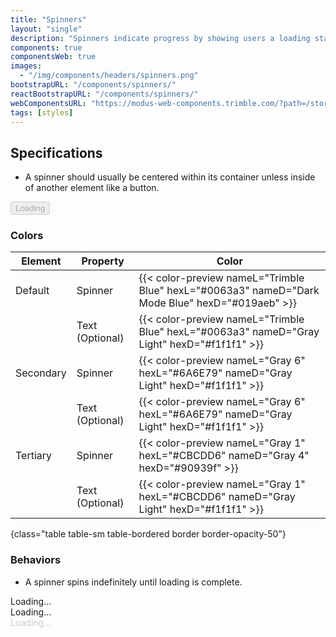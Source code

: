 ```yaml
---
title: "Spinners"
layout: "single"
description: "Spinners indicate progress by showing users a loading state."
components: true
componentsWeb: true
images:
  - "/img/components/headers/spinners.png"
bootstrapURL: "/components/spinners/"
reactBootstrapURL: "/components/spinners/"
webComponentsURL: "https://modus-web-components.trimble.com/?path=/story/components-spinner--default"
tags: [styles]
---
```


## Specifications

- A spinner should usually be centered within its container unless inside of another element like a button.

<div class="guide-example-block d-inline-block">
  <div class="guide-sample">
    <button type="button" class="btn btn-primary display-active" disabled>
      <span
        class="spinner-border mr-1"
        style="height: 16px; width: 16px; color: #fff"></span>
      Loading
    </button>
  </div>
</div>

### Colors

<!-- prettier-ignore-start -->
| Element   | Property        | Color                                                                                           |
| --------- | --------------- | ----------------------------------------------------------------------------------------------- |
| Default   | Spinner         | {{< color-preview nameL="Trimble Blue" hexL="#0063a3" nameD="Dark Mode Blue" hexD="#019aeb" >}} |
|           | Text (Optional) | {{< color-preview nameL="Trimble Blue" hexL="#0063a3" nameD="Gray Light" hexD="#f1f1f1" >}}     |
| Secondary | Spinner         | {{< color-preview nameL="Gray 6" hexL="#6A6E79" nameD="Gray Light" hexD="#f1f1f1" >}}           |
|           | Text (Optional) | {{< color-preview nameL="Gray 6" hexL="#6A6E79" nameD="Gray Light" hexD="#f1f1f1" >}}           |
| Tertiary  | Spinner         | {{< color-preview nameL="Gray 1" hexL="#CBCDD6" nameD="Gray 4" hexD="#90939f" >}}               |
|           | Text (Optional) | {{< color-preview nameL="Gray 1" hexL="#CBCDD6" nameD="Gray Light" hexD="#f1f1f1" >}}           |
{class="table table-sm table-bordered border border-opacity-50"}
<!-- prettier-ignore-end -->


### Behaviors

- A spinner spins indefinitely until loading is complete.

<div class="guide-example-block d-flex">
  <div class="guide-sample text-center text-primary mx-3">
    <div class="spinner-border"></div>
    <div class="h2 text-primary mt-3">Loading...</div>
  </div>
  <div class="guide-sample text-center mx-5">
    <div class="spinner-border text-secondary"></div>
    <div class="h2 text-secondary mt-3">Loading...</div>
  </div>
    <div class="guide-sample text-center mx-5">
    <div class="spinner-border spinner-tertiary"></div>
    <div class="h2 spinner-tertiary mt-3">Loading...</div>
  </div>
</div>

<style>
.spinner-tertiary {
  color: #cbcdd6 !important;
}
[data-bs-theme="dark"] .spinner-tertiary {
  color: #90939f !important;
}
[data-bs-theme="dark"] .guide-sample .h2 {
  color: #f1f1f1 !important;
}
</style>

